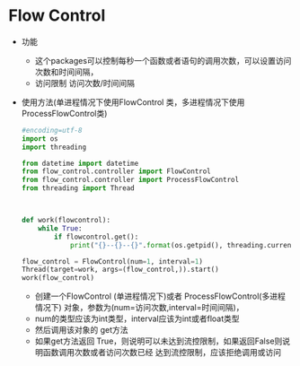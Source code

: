 #                                                             Flow Control

- 功能 
  - 这个packages可以控制每秒一个函数或者语句的调用次数，可以设置访问次数和时间间隔，
  - 访问限制 访问次数/时间间隔

- 使用方法(单进程情况下使用FlowControl 类，多进程情况下使用ProcessFlowControl类)

  ```Python
  #encoding=utf-8
  import os
  import threading
  
  from datetime import datetime
  from flow_control.controller import FlowControl
  from flow_control.controller import ProcessFlowControl
  from threading import Thread

  
  
  def work(flowcontrol):
      while True:
          if flowcontrol.get():
              print("{}--{}--{}".format(os.getpid(), threading.currentThread().ident, datetime.now()))
  
  flow_control = FlowControl(num=1, interval=1)
  Thread(target=work, args=(flow_control,)).start()
  work(flow_control)
  ```

  

  

  - 创建一个FlowControl (单进程情况下)或者 ProcessFlowControl(多进程情况下) 对象，参数为(num=访问次数,interval=时间间隔)，
  - num的类型应该为int类型，interval应该为int或者float类型
  - 然后调用该对象的 get方法
  - 如果get方法返回 True，则说明可以未达到流控限制，如果返回False则说明函数调用次数或者访问次数已经 达到流控限制，应该拒绝调用或访问
